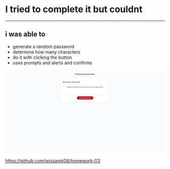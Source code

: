 # I tried to complete it but couldnt

---

## i was able to
* generate a random password
* determine how many characters
* do it with clicking the button
* uses prompts and alerts and confirms

![screenshot](https://github.com/wissamk08/homework-033/blob/main/images/sc.png?raw=true)

https://github.com/wissamk08/homework-03
